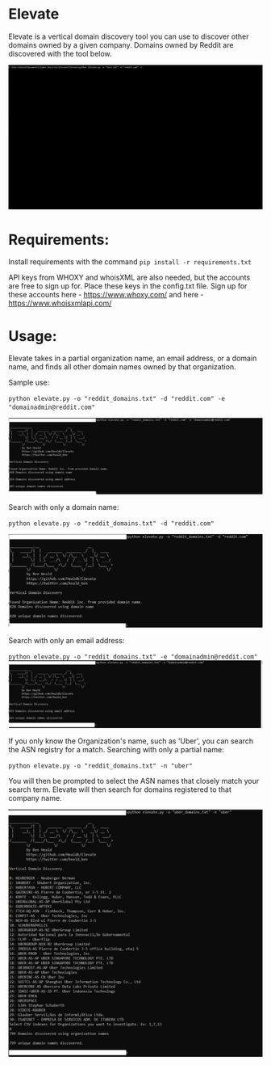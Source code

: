 # Elevate
Elevate is a vertical domain discovery tool you can use to discover other domains owned by a given company. Domains owned by Reddit are discovered with the tool below.

![output](/images/elevate.gif)

# Requirements:

Install requirements with the command `pip install -r requirements.txt`

API keys from WHOXY and whoisXML are also needed, but the accounts are free to sign up for.
Place these keys in the config.txt file.
Sign up for these accounts here - https://www.whoxy.com/ and here - https://www.whoisxmlapi.com/

# Usage:

Elevate takes in a partial organization name, an email address, or a domain name, and finds all other domain names owned by that organization.

Sample use: 

`python elevate.py -o "reddit_domains.txt" -d "reddit.com" -e "domainadmin@reddit.com"`

![domain email output](/images/domain_email_image.PNG)

Search with only a domain name: 

`python elevate.py -o "reddit_domains.txt" -d "reddit.com"`

![domain output](/images/domain_image.PNG)

Search with only an email address: 

`python elevate.py -o "reddit_domains.txt" -e "domainadmin@reddit.com"`
![domain output](/images/email_image.PNG)

If you only know the Organization's name, such as 'Uber', you can search the ASN registry for a match.
Searching with only a partial name:

`python elevate.py -o "reddit_domains.txt" -n "uber"`

You will then be prompted to select the ASN names that closely match your search term. Elevate will then search for domains registered to that company name.

![domain output](/images/partial_image.PNG)

